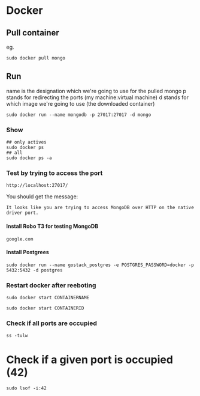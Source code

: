 # Docker

## Pull container
eg.
```
sudo docker pull mongo
```

## Run
name is the designation which we're going to use for the pulled mongo
p stands for redirecting the ports (my machine:virtual machine)
d stands for which image we're going to use (the downloaded container)
```
sudo docker run --name mongodb -p 27017:27017 -d mongo
```

### Show

```
## only actives
sudo docker ps
## all
sudo docker ps -a
```

### Test by trying to access the port

```
http://localhost:27017/
```
You should get the message:
```
It looks like you are trying to access MongoDB over HTTP on the native driver port.
```


#### Install Robo T3 for testing MongoDB

```
google.com
```

#### Install Postgrees

```
sudo docker run --name gostack_postgres -e POSTGRES_PASSWORD=docker -p 5432:5432 -d postgres

```

### Restart docker after reeboting

```
sudo docker start CONTAINERNAME
```


```
sudo docker start CONTAINERID
```

### Check if all ports are occupied

```
ss -tulw
```

# Check if a given port is occupied (42)

```
sudo lsof -i:42
```